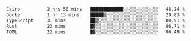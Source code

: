 <!--START_SECTION:waka-->

```txt
Cairo          2 hrs 50 mins   ████████████░░░░░░░░░░░░░   48.24 %
Docker         1 hr 13 mins    █████▒░░░░░░░░░░░░░░░░░░░   20.83 %
TypeScript     31 mins         ██▒░░░░░░░░░░░░░░░░░░░░░░   08.91 %
Rust           23 mins         █▓░░░░░░░░░░░░░░░░░░░░░░░   06.71 %
TOML           22 mins         █▓░░░░░░░░░░░░░░░░░░░░░░░   06.49 %
```

<!--END_SECTION:waka-->